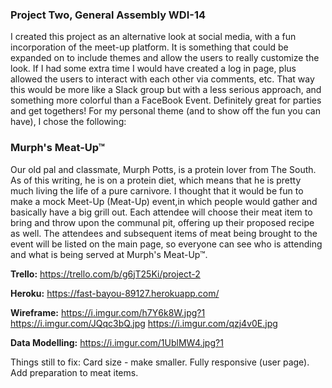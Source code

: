 ### Project Two, General Assembly WDI-14

I created this project as an alternative look at social media, with a fun incorporation of the meet-up platform. It is something that could be expanded on to include themes and allow the users to really customize the look. If I had some extra time I would have created a log in page, plus allowed the users to interact with each other via comments, etc. That way this would be more like a Slack group but with a less serious approach, and something more colorful than a FaceBook Event. Definitely great for parties and get togethers! For my personal theme (and to show off the fun you can have), I chose the following:

### Murph's Meat-Up™

Our old pal and classmate, Murph Potts, is a protein lover from The South. As of this writing, he is on a protein diet, which means that he is pretty much living the life of a pure carnivore. I thought that it would be fun to make a mock Meet-Up (Meat-Up) event,in which people would gather and basically have a big grill out. Each attendee will choose their meat item to bring and throw upon the communal pit, offering up their proposed recipe as well. The attendees and subsequent items of meat being brought to the event will be listed on the main page, so everyone can see who is attending and what is being served at Murph's Meat-Up™. 

**Trello:** 
https://trello.com/b/g6jT25Ki/project-2

**Heroku:** 
https://fast-bayou-89127.herokuapp.com/

**Wireframe:** 
https://i.imgur.com/h7Y6k8W.jpg?1
https://i.imgur.com/JQqc3bQ.jpg
https://i.imgur.com/qzj4v0E.jpg

**Data Modelling:** 
https://i.imgur.com/1UblMW4.jpg?1


Things still to fix:
Card size - make smaller.
Fully responsive (user page).
Add preparation to meat items.